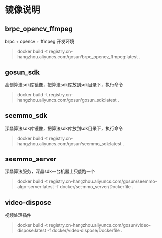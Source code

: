 # 镜像说明

## brpc_opencv_ffmpeg

brpc + opencv + ffmpeg 开发环境

> docker build -t registry.cn-hangzhou.aliyuncs.com/gosun/brpc_opencv_ffmpeg:latest .


## gosun_sdk

高创算法sdk库镜像，把算法sdk库放到sdk目录下，执行命令

> docker build -t registry.cn-hangzhou.aliyuncs.com/gosun/gosun_sdk:latest .


## seemmo_sdk


深瞐算法sdk库镜像，把算法sdk库放到sdk目录下，执行命令

> docker build -t registry.cn-hangzhou.aliyuncs.com/gosun/seemmo_sdk:latest .


## seemmo_server


深瞐算法服务，深瞐sdk一台机器上只能跑一个

> docker build -t registry.cn-hangzhou.aliyuncs.com/gosun/seemmo-algo-server:latest -f docker/seemmo_server/Dockerfile .


## video-dispose

视频处理插件

> docker build -t registry.cn-hangzhou.aliyuncs.com/gosun/video-dispose:latest -f docker/video-dispose/Dockerfile .


